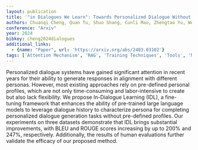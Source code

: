 ```yaml
---
layout: publication
title: '"in Dialogues We Learn": Towards Personalized Dialogue Without Pre-defined Profiles Through In-dialogue Learning'
authors: Chuanqi Cheng, Quan Tu, Shuo Shang, Cunli Mao, Zhengtao Yu, Wei Wu, Rui Yan
conference: "Arxiv"
year: 2024
bibkey: cheng2024dialogues
additional_links:
  - {name: "Paper", url: 'https://arxiv.org/abs/2403.03102'}
tags: ['Attention Mechanism', 'RAG', 'Training Techniques', 'Tools', 'Model Architecture', 'Fine-Tuning', 'Applications', 'Pretraining Methods']
---
```

Personalized dialogue systems have gained significant attention in recent
years for their ability to generate responses in alignment with different
personas. However, most existing approaches rely on pre-defined personal
profiles, which are not only time-consuming and labor-intensive to create but
also lack flexibility. We propose In-Dialogue Learning (IDL), a fine-tuning
framework that enhances the ability of pre-trained large language models to
leverage dialogue history to characterize persona for completing personalized
dialogue generation tasks without pre-defined profiles. Our experiments on
three datasets demonstrate that IDL brings substantial improvements, with BLEU
and ROUGE scores increasing by up to 200% and 247%, respectively. Additionally,
the results of human evaluations further validate the efficacy of our proposed
method.
